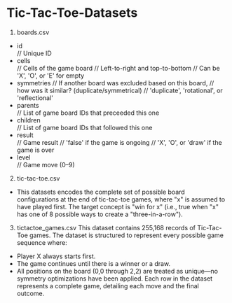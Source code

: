 # Tic-Tac-Toe-Datasets
1. boards.csv
+ id         
// Unique ID
+ cells      
// Cells of the game board 
// Left-to-right and top-to-bottom 
// Can be 'X', 'O', or 'E' for empty
+ symmetries 
// If another board was excluded based on this board, 
// how was it similar? (duplicate/symmetrical) 
// 'duplicate', 'rotational', or 'reflectional'
+ parents    
// List of game board IDs that preceeded this one
+ children   
// List of game board IDs that followed this one
+ result     
// Game result
// 'false' if the game is ongoing
// 'X', 'O', or 'draw' if the game is over
+ level      
// Game move (0–9)

2. tic-tac-toe.csv
+ This datasets encodes the complete set of possible board configurations at the end of tic-tac-toe games, where "x" is assumed to have played first.  The target concept is "win for x" (i.e., true when "x" has one of 8 possible ways to create a "three-in-a-row").  

3. tictactoe_games.csv
This dataset contains 255,168 records of Tic-Tac-Toe games. The dataset is structured to represent every possible game sequence where:
+ Player X always starts first.
+ The game continues until there is a winner or a draw.
+ All positions on the board (0,0 through 2,2) are treated as unique—no symmetry optimizations have been applied.
Each row in the dataset represents a complete game, detailing each move and the final outcome.
